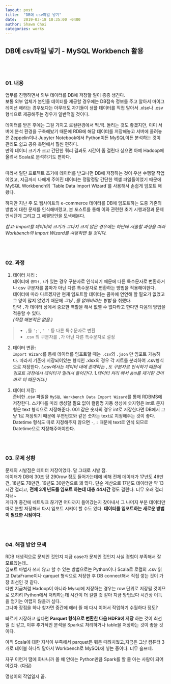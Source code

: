 ```yaml
---
layout: post
title:  "DB에 csv파일 넣기"
date:   2019-03-18 10:35:00 -0400
author: Shawn Choi
categories: works
---
```



DB에 csv파일 넣기 - MySQL Workbench 활용
---
<br><br>
### 01. 내용
업무를 진행하면서 외부 데이터를 DB에 저장할 일이 종종 생긴다.  
보통 외부 업체가 본인들 데이터를 제공할 경우에는 DB접속 정보를 주고 알아서 마이그레이션 해라는 경우보다는 아무래도 자기들이 샘플 데이터를 직접 말아서 .xlsx나 .csv 형식으로 제공해주는 경우가 일반적일 것이다.  

데이터를 받은 후에는 그걸 가지고 로컬환경에서 띡.띡. 돌리는 것도 좋겠지만, 이미 서버에 분석 환경을 구축해놨기 때문에 RDB에 해당 데이터를 저장해놓고 서버에 올려놓은 Zeppelin이나 Jupyter Notebook에서 Python이든 MySQL이든 분석하는 것이 관리도 쉽고 공유 측면에서 훨씬 편하다.  
만약 데이터 크기가 크고 간단한 쿼리 결과도 시간이 좀 걸린다 싶으면 아예 Hadoop에 올려서 Scala로 분석하기도 편하다.  

<br>
따라서 일단 프로젝트 초기에 데이터를 받고나면 DB에 저장하는 것이 우선 수행할 작업이었고, 지금까지 나에게 주어진 데이터는 정말정말 간단한 엑셀 파일들이었기 때문에 MySQL Workbench의 `Table Data Import Wizard`를 사용해서 손쉽게 임포트 해왔다.  

하지만 지난 주 모 웹사이트의 e-commerce 데이터를 DB에 임포트하는 도중 기존의 방법에 대한 문제를 인식해버렸고, 본 포스트를 통해 이와 관련한 초기 시행과정과 문제인식단계 그리고 그 해결방안을 모색해본다.  

*참고: Import할 데이터의 크기가 그다지 크지 않은 경우에는 하단에 서술할 과정을 따라 Workbench의 Import Wizard를 사용하면 될 것이다.*

<br><br>
### 02. 과정
1. 데이터 처리 :  
데이터에 `콤마(,)`가 있는 경우 구분자로 인식되기 때문에 다른 특수문자로 변환하거나 csv 구분자를 콤마가 아닌 다른 특수문자로 변환하는 방법을 적용해야한다.  
데이터에 따라 다르겠지만 현재 임포트할 데이터는 콤마에 연연해 할 필요가 없었고 그 양이 많지 않았기 때문에 *그냥 `,`를 없애버리는 방법* 을 취했다.  
만약 `,`가 데이터 상에서 중요한 역할을 해서 없앨 수 없다라고 한다면 다음의 방법을 적용할 수 있다.  
*(직접 해본적은 없음.)*  
> - `,`를 `';'`, `' '` 등 다른 특수문자로 변환
> - .csv 의 구분자를 `,`가 아닌 다른 특수문자로 설정  


2. 데이터 변환:  
`Import Wizard`를 통해 데이터를 임포트할 때는 `.csv`와 `.json` 만 임포트 가능하다. 따라서 기존에 저장되어있는 형식인 .xlsx의 경우 각 시트를 분리하여 .csv형식으로 저장한다. *(.csv에서는 데이터 내에 존재하는 `,`도 구분자로 인식하기 때문에 임포트 과정에서 데이터가 밀려서 들어간다. 1.데이터 처리 에서 `콤마`를 제거한 것이 바로 이 때문이다.)*  

3. 데이터 저장:  
준비한 .csv 파일을 `MySQL Workbench Data Import Wizard`를 통해 RDBMS에 저장한다. 스키마를 미리 생성할 필요 없이 컬럼명 자동 생성에 숫자형은 int로 문자형은 text 형식으로 지정해준다. 001 같은 숫자의 경우 int로 저장한다면 DB에서 그냥 1로 저장되기 때문에 우편번호와 같은 숫자는 text로 지정해주는 것이 좋다. Datetime 형식도 따로 지정해주지 않으면 `-`, `:` 때문에 text로 인식 되므로 Datetime으로 지정해주어야한다.


<br><br>
### 03. 문제 상황
문제의 시발점은 데이터 저장이었다. 말 그대로 시발 점.  
데이터가 DB에 30초 당 290row 정도 들어가는데에 비해 전체 데이터가 17년도 46만 건, 18년도 78만건, 19년도 30만건으로 꽤 많다. 단순 계산으로 17년도 데이터만 약 13시간 걸리고, **전체 3개 년도를 임포트 하는데 대충 44시간** 정도 걸린다. 너무 오래 걸리자너~  
게다가 중간에 네트워크 끊기면 어디까지 들어갔는지 찾아내서 그 나머지 부분 데이터만 따로 분할 저장해서 다시 임포트 시켜야 할 수도 있다. **데이터를 임포트하는 새로운 방법이 필요한 시점이다.**

<br><br>


### 04. 해결 방안 모색
RDB 태생적으로 문제인 것인지 지금 case가 문제인 것인지 사실 경험이 부족해서 잘 모르겠는데..  
임포트 마법사 쓰지 않고 할 수 있는 방법으로는 Python이나 Scala로 로컬의 .csv 읽고 DataFrame이나 qarquet 형식으로 저장한 후 DB connect해서 직접 쌓는 것이 가장 최선인 것 같다.  
다만 지금처럼 Hadoop이 아니라 Mysql에 저장하는 경우는 row 단위로 저장될 것이므로 오히려 Python에서 처리하는데 시간이 더 걸릴 것 같아 지금 방법보다 시간상 이득을 얻기는 어렵지 않을까 싶다.  
그나마 장점을 하나 찾자면 중간에 에러 뜰 때 다시 이어서 작업하기 수월하다 정도?  

빠르게 저장하고 싶다면 **Parquet 형식으로 변환한 다음 HDFS에 저장** 하는 것이 최선일 것 같고, 이후 추가적인 분석을 Spark로 처리하거나 table을 저장하는 것이 좋을 것이다.

아직 Scala에 대한 지식이 부족해서 parquet든 뭐든 때려치웠고,지금은 그냥 컴퓨터 3개로 테이블 하나씩 맡아서 Workbench로 MySQL에 넣는 중이다. 너무 슬프네.

자꾸 이런거 땜에 화나니까 올 해 안에는 Python만큼 Spark를 할 줄 아는 사람이 되어야겠다. (다짐)

멍청이의 작업일지 끝.
